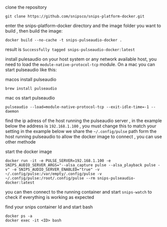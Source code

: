
clone the repository
```
git clone https://github.com/snipsco/snips-platform-docker.git
```

enter the snips-platform-docker directory and the image folder you want to build , then build the image: 
```
docker build --no-cache -t snips-pulseaudio-docker .

```

result is `Successfully tagged snips-pulseaudio-docker:latest`


install pulesaudio on your host system or any network available host, you need to load the `module-native-protocol-tcp` module.
On a mac you can start pulseaudio like this:

macos install pulseaudio

```
brew install pulseaudio
```

mac os start pulseaudio

```
pulseaudio --load=module-native-protocol-tcp --exit-idle-time=-1 --daemon
```


find the ip adress of the host running the pulseaudio server , in the example below the address is `192.168.1.100` , you must change this to match your setting
in the example below we share the `~/.config/pulse` path form the host running pulseaudio to allow the docker image to connect , you can use other methode

start the docker image


```
docker run -it -e PULSE_SERVER=192.168.1.100 -e SNIPS_AUDIO_SERVER_ARGS="--alsa_capture pulse --alsa_playback pulse -v" -e SNIPS_AUDIO_SERVER_ENABLED="true" -v ~/.config/pulse:/var/empty/.config/pulse -v ~/.config/pulse:/root/.config/pulse --rm snips-pulseaudio-docker:latest
```

you can then connect to the running container and start `snips-watch` to check if everything is working as expected

find your snips container Id and start bash
```
docker ps -a
docker exec -it <ID> bash
```

